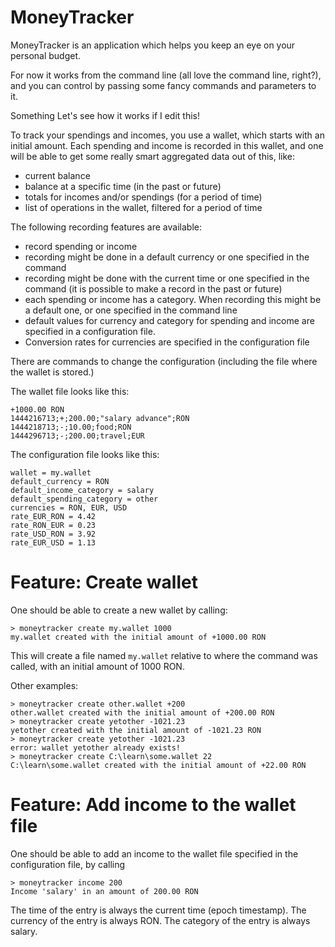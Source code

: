 # MoneyTracker

MoneyTracker is an application which helps you keep an eye on your personal
budget.

For now it works from the command line (all love the command line, right?),
and you can control by passing some fancy commands and parameters to it.

Something
Let's see how it works if I edit this!

To track your spendings and incomes, you use a wallet, which starts with an
initial amount. Each spending and income is recorded in this wallet, and
one will be able to get some really smart aggregated data out of this, like:
- current balance
- balance at a specific time (in the past or future)
- totals for incomes and/or spendings (for a period of time)
- list of operations in the wallet, filtered for a period of time

The following recording features are available:
- record spending or income
- recording might be done in a default currency or one specified in the command
- recording might be done with the current time or one specified in the command
  (it is possible to make a record in the past or future)
- each spending or income has a category. When recording this might be a default
  one, or one specified in the command line
- default values for currency and category for spending and income are specified
  in a configuration file.
- Conversion rates for currencies are specified in the configuration file

There are commands to change the configuration (including the file where the
wallet is stored.)

The wallet file looks like this:

```
+1000.00 RON
1444216713;+;200.00;"salary advance";RON
1444218713;-;10.00;food;RON
1444296713;-;200.00;travel;EUR
```

The configuration file looks like this:

```
wallet = my.wallet
default_currency = RON
default_income_category = salary
default_spending_category = other
currencies = RON, EUR, USD
rate_EUR_RON = 4.42
rate_RON_EUR = 0.23
rate_USD_RON = 3.92
rate_EUR_USD = 1.13
```

Feature: Create wallet
======================

One should be able to create a new wallet by calling:
```
> moneytracker create my.wallet 1000
my.wallet created with the initial amount of +1000.00 RON
```

This will create a file named `my.wallet` relative to where the command was
called, with an initial amount of 1000 RON.

Other examples:
```
> moneytracker create other.wallet +200
other.wallet created with the initial amount of +200.00 RON
> moneytracker create yetother -1021.23
yetother created with the initial amount of -1021.23 RON
> moneytracker create yetother -1021.23
error: wallet yetother already exists!
> moneytracker create C:\learn\some.wallet 22
C:\learn\some.wallet created with the initial amount of +22.00 RON
```

Feature: Add income to the wallet file
======================================

One should be able to add an income to the wallet file specified in the
configuration file, by calling
```
> moneytracker income 200
Income 'salary' in an amount of 200.00 RON
```
The time of the entry is always the current time (epoch timestamp).
The currency of the entry is always RON.
The category of the entry is always salary.
